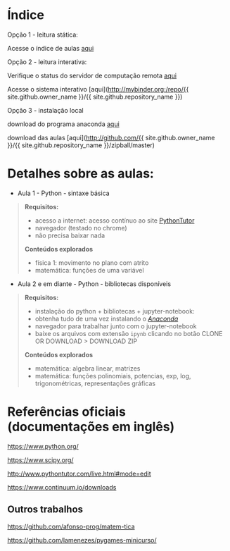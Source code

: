 # Índice

Opção 1 - leitura stática:

Acesse o índice de aulas [aqui](http://nbviewer.jupyter.org/github/iurisegtovich/PyMedioBR/blob/master/index.ipynb)

Opção 2 - leitura interativa:

Verifique o status do servidor de computação remota [aqui](http://mybinder.org/status)

Acesse o sistema interativo [aqui](http://mybinder.org:/repo/{{ site.github.owner_name }}/{{ site.github.repository_name }})

Opção 3 - instalação local

download do programa anaconda [aqui](https://www.continuum.io/downloads#windows)

download das aulas [aqui](http://github.com/{{ site.github.owner_name }}/{{ site.github.repository_name }}/zipball/master)


# Detalhes sobre as aulas:

* Aula 1 - Python - sintaxe básica

> **Requisitos:**
>
>- acesso a internet: acesso contínuo ao site [PythonTutor](http://www.pythontutor.com/live.html#mode=edit)
>- navegador (testado no chrome)
>- não precisa baixar nada
>
> **Conteúdos explorados**
>
>- física 1: movimento no plano com atrito
>- matemática: funções de uma variável

* Aula 2 e em diante - Python - bibliotecas disponíveis

> **Requisitos:**
>
>- instalação do python + bibliotecas + jupyter-notebook:
>- obtenha tudo de uma vez instalando o [*Anaconda*](https://www.continuum.io/downloads)
>- navegador para trabalhar junto com o jupyter-notebook
>- baixe os arquivos com extensão `ipynb` clicando no botão CLONE OR DOWNLOAD  > DOWNLOAD ZIP
>
> **Conteúdos explorados**
>
>- matemática: algebra linear, matrizes
>- matemática: funções polinomiais, potencias, exp, log, trigonométricas, representações gráficas

# Referências oficiais (documentações em inglês)

https://www.python.org/

https://www.scipy.org/

http://www.pythontutor.com/live.html#mode=edit

https://www.continuum.io/downloads

## Outros trabalhos

https://github.com/afonso-prog/matem-tica

https://github.com/lamenezes/pygames-minicurso/

